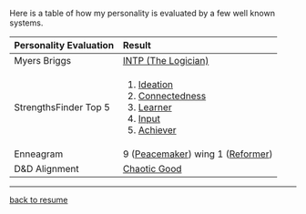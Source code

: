 
Here is a table of how my personality is evaluated by a few well known systems.

| Personality Evaluation | Result |
| :--------------------- | :------|
| Myers Briggs        | [INTP (The Logician)](intp-profile.pdf) |
| StrengthsFinder Top 5| <ol><li>[Ideation](Ideation.pdf)</li><li>[Connectedness](Connectedness.pdf)</li><li>[Learner](Learner.pdf)</li><li>[Input](Input.pdf)</li><li>[Achiever](Achiever.pdf)</li></ol>|
| Enneagram            | 9 ([Peacemaker](https://www.enneagraminstitute.com/type-9/)) wing 1 ([Reformer](https://www.enneagraminstitute.com/type-1/))|
| D&D Alignment        | [Chaotic Good](https://en.wikipedia.org/wiki/Alignment_(Dungeons_%26_Dragons)#Chaotic_good) |

-------

[back to resume](../README.md)
